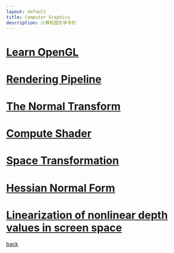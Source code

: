```yaml
---
layout: default
title: Computer Graphics
description: 计算机图形学专栏
---
```


# [Learn OpenGL](./LearnOpenGL/index.md)

# [Rendering Pipeline](./RenderingPipeline.html)

# [The Normal Transform](./TheNormalTransform.html)

# [Compute Shader](./ComputeShader.html)

# [Space Transformation](./SpaceTransformation.md)

# [Hessian Normal Form](./HessianNormalForm.md)

# [Linearization of nonlinear depth values in screen space](./LinearizationOfNonlinearDepthValuesInScreenSpace.md)

[back](./../../)